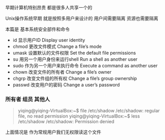 早期计算机特别昂贵 都是很多人共享一个的

Unix操作系统早期 就是按照多用户来设计的 用户间需要隔离 资源也需要隔离

本篇是 基本系统安全部件和命令

- id              显示用户ID        Display user identity
- chmod           更改文件模式        Change a file’s mode
- umask           设置默认的文件权限        Set the default file permissions
- su              用另一个用户身份来运行shell        Run a shell as another user
- sudo            作为另一个用户来执行命令        Execute a command as another user
- chown           改变文件的所有者        Change a file’s owner
- chgrp           改变文件组的所有权        Change a file’s group ownership
- passwd          改变用户的密码        Change a user’s password


### 所有者  组员  其他人

> yiqing@yiqing-VirtualBox:~$ file /etc/shadow
  /etc/shadow: regular file, no read permission
  yiqing@yiqing-VirtualBox:~$ less /etc/shadow
  /etc/shadow: Permission denied
  
上面情况是 作为常规用户我们无权限读这个文件  